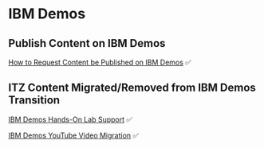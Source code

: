 # IBM Demos

## Publish Content on IBM Demos  

[How to Request Content be Published on IBM Demos](https://github.com/IBM/itz-support-public/blob/main/IBM-Demos/IBM-Demos-Runbooks/request-publish-content-ibmdemos.md) :white_check_mark:

## ITZ Content Migrated/Removed from IBM Demos Transition

[IBM Demos Hands-On Lab Support](https://github.com/IBM/itz-support-public/blob/main/IBM-Demos/IBM-Demos-Runbooks/ibmdemos-handsonlab-removal-support.md)  :white_check_mark:

[IBM Demos YouTube Video Migration](https://github.com/IBM/itz-support-public/blob/main/IBM-Demos/IBM-Demos-Runbooks/itz-youtube-video-migration.md)  :white_check_mark:
